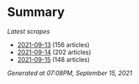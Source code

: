 # Summary
*Latest scrapes*
* [2021-09-13](https://github.com/nuuuwan/news_lk/blob/data/news_lk.2021-09-13.json) (156 articles)
* [2021-09-14](https://github.com/nuuuwan/news_lk/blob/data/news_lk.2021-09-14.json) (202 articles)
* [2021-09-15](https://github.com/nuuuwan/news_lk/blob/data/news_lk.2021-09-15.json) (148 articles)

*Generated at 07:08PM, September 15, 2021*